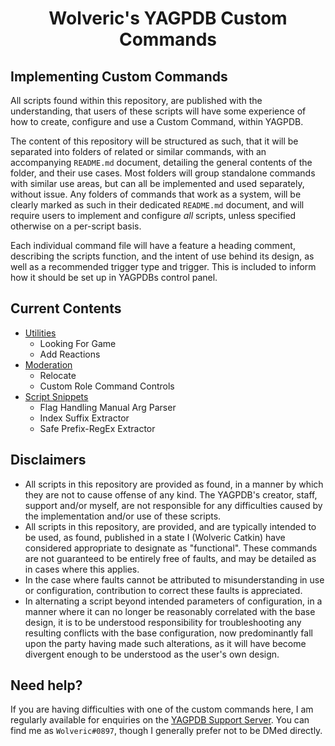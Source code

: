#
<h1 align="center">Wolveric's YAGPDB Custom Commands</h1>

## Implementing Custom Commands
All scripts found within this repository, are published with the understanding, that users of these scripts will have some experience of how to create, configure and use a Custom Command, within YAGPDB.

The content of this repository will be structured as such, that it will be separated into folders of related or similar commands, with an accompanying `README.md` document, detailing the general contents of the folder, and their use cases. Most folders will group standalone commands with similar use areas, but can all be implemented and used separately, without issue.
Any folders of commands that work as a system, will be clearly marked as such in their dedicated `README.md` document, and will require users to implement and configure *all* scripts, unless specified otherwise on a per-script basis.

Each individual command file will have a feature a heading comment, describing the scripts function, and the intent of use behind its design, as well as a recommended trigger type and trigger. This is included to inform how it should be set up in YAGPDBs control panel.

## Current Contents
+ [Utilities](https://github.com/Wolveric/YAGPDB-Scripts/tree/master/Utilities)
  + Looking For Game
  + Add Reactions
+ [Moderation](https://github.com/Wolveric/YAGPDB-Scripts/tree/master/Moderation)
  + Relocate
  + Custom Role Command Controls
+ [Script Snippets](https://www.example.com)
  + Flag Handling Manual Arg Parser
  + Index Suffix Extractor
  + Safe Prefix-RegEx Extractor

## Disclaimers
+ All scripts in this repository are provided as found, in a manner by which they are not to cause offense of any kind.
The YAGPDB's creator, staff, support and/or myself, are not responsible for any difficulties caused by the implementation and/or use of these scripts.
+ All scripts in this repository, are provided, and are typically intended to be used, as found, published in a state I (Wolveric Catkin) have considered appropriate to designate as "functional".
These commands are not guaranteed to be entirely free of faults, and may be detailed as in cases where this applies.
+ In the case where faults cannot be attributed to misunderstanding in use or configuration, contribution to correct these faults is appreciated.
+ In alternating a script beyond intended parameters of configuration, in a manner where it can no longer be reasonably correlated with the base design, it is to be understood responsibility for troubleshooting any resulting conflicts with the base configuration, now predominantly fall upon the party having made such alterations, as it will have become divergent enough to be understood as the user's own design.

## Need help?
If you are having difficulties with one of the custom commands here, I am regularly available for enquiries on the [YAGPDB Support Server](https://discord.gg/5uVyq2E). You can find me as `Wolveric#0897`, though I generally prefer not to be DMed directly.
